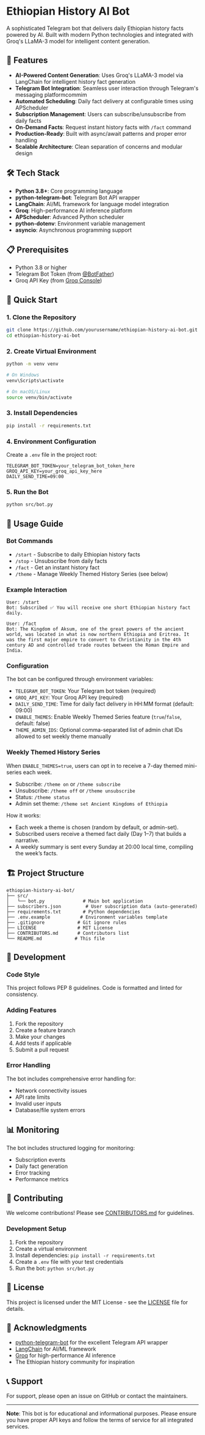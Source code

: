 # Ethiopian History AI Bot

A sophisticated Telegram bot that delivers daily Ethiopian history facts powered by AI. Built with modern Python technologies and integrated with Groq's LLaMA-3 model for intelligent content generation.

## 🌟 Features

- **AI-Powered Content Generation**: Uses Groq's LLaMA-3 model via LangChain for intelligent history fact generation
- **Telegram Bot Integration**: Seamless user interaction through Telegram's messaging platformcommim
- **Automated Scheduling**: Daily fact delivery at configurable times using APScheduler
- **Subscription Management**: Users can subscribe/unsubscribe from daily facts
- **On-Demand Facts**: Request instant history facts with `/fact` command
- **Production-Ready**: Built with async/await patterns and proper error handling
- **Scalable Architecture**: Clean separation of concerns and modular design

## 🛠️ Tech Stack

- **Python 3.8+**: Core programming language
- **python-telegram-bot**: Telegram Bot API wrapper
- **LangChain**: AI/ML framework for language model integration
- **Groq**: High-performance AI inference platform
- **APScheduler**: Advanced Python scheduler
- **python-dotenv**: Environment variable management
- **asyncio**: Asynchronous programming support

## 📋 Prerequisites

- Python 3.8 or higher
- Telegram Bot Token (from [@BotFather](https://t.me/botfather))
- Groq API Key (from [Groq Console](https://console.groq.com/))

## 🚀 Quick Start

### 1. Clone the Repository

```bash
git clone https://github.com/yourusername/ethiopian-history-ai-bot.git
cd ethiopian-history-ai-bot
```

### 2. Create Virtual Environment

```bash
python -m venv venv

# On Windows
venv\Scripts\activate

# On macOS/Linux
source venv/bin/activate
```

### 3. Install Dependencies

```bash
pip install -r requirements.txt
```

### 4. Environment Configuration

Create a `.env` file in the project root:

```env
TELEGRAM_BOT_TOKEN=your_telegram_bot_token_here
GROQ_API_KEY=your_groq_api_key_here
DAILY_SEND_TIME=09:00
```

### 5. Run the Bot

```bash
python src/bot.py
```

## 📖 Usage Guide

### Bot Commands

- `/start` - Subscribe to daily Ethiopian history facts
- `/stop` - Unsubscribe from daily facts
- `/fact` - Get an instant history fact
- `/theme` - Manage Weekly Themed History Series (see below)

### Example Interaction

```
User: /start
Bot: Subscribed ✅ You will receive one short Ethiopian history fact daily.

User: /fact
Bot: The Kingdom of Aksum, one of the great powers of the ancient world, was located in what is now northern Ethiopia and Eritrea. It was the first major empire to convert to Christianity in the 4th century AD and controlled trade routes between the Roman Empire and India.
```

### Configuration

The bot can be configured through environment variables:

- `TELEGRAM_BOT_TOKEN`: Your Telegram bot token (required)
- `GROQ_API_KEY`: Your Groq API key (required)
- `DAILY_SEND_TIME`: Time for daily fact delivery in HH:MM format (default: 09:00)
- `ENABLE_THEMES`: Enable Weekly Themed Series feature (`true`/`false`, default: false)
- `THEME_ADMIN_IDS`: Optional comma-separated list of admin chat IDs allowed to set weekly theme manually

### Weekly Themed History Series

When `ENABLE_THEMES=true`, users can opt in to receive a 7-day themed mini-series each week.

- Subscribe: `/theme on` or `/theme subscribe`
- Unsubscribe: `/theme off` or `/theme unsubscribe`
- Status: `/theme status`
- Admin set theme: `/theme set Ancient Kingdoms of Ethiopia`

How it works:
- Each week a theme is chosen (random by default, or admin-set).
- Subscribed users receive a themed fact daily (Day 1–7) that builds a narrative.
- A weekly summary is sent every Sunday at 20:00 local time, compiling the week’s facts.

## 🏗️ Project Structure

```
ethiopian-history-ai-bot/
├── src/
│   └── bot.py              # Main bot application
├── subscribers.json         # User subscription data (auto-generated)
├── requirements.txt        # Python dependencies
├── .env.example           # Environment variables template
├── .gitignore            # Git ignore rules
├── LICENSE               # MIT License
├── CONTRIBUTORS.md       # Contributors list
└── README.md            # This file
```

## 🔧 Development

### Code Style

This project follows PEP 8 guidelines. Code is formatted and linted for consistency.

### Adding Features

1. Fork the repository
2. Create a feature branch
3. Make your changes
4. Add tests if applicable
5. Submit a pull request

### Error Handling

The bot includes comprehensive error handling for:
- Network connectivity issues
- API rate limits
- Invalid user inputs
- Database/file system errors

## 📊 Monitoring

The bot includes structured logging for monitoring:
- Subscription events
- Daily fact generation
- Error tracking
- Performance metrics

## 🤝 Contributing

We welcome contributions! Please see [CONTRIBUTORS.md](CONTRIBUTORS.md) for guidelines.

### Development Setup

1. Fork the repository
2. Create a virtual environment
3. Install dependencies: `pip install -r requirements.txt`
4. Create a `.env` file with your test credentials
5. Run the bot: `python src/bot.py`

## 📄 License

This project is licensed under the MIT License - see the [LICENSE](LICENSE) file for details.

## 🙏 Acknowledgments

- [python-telegram-bot](https://github.com/python-telegram-bot/python-telegram-bot) for the excellent Telegram API wrapper
- [LangChain](https://github.com/langchain-ai/langchain) for AI/ML framework
- [Groq](https://groq.com/) for high-performance AI inference
- The Ethiopian history community for inspiration

## 📞 Support

For support, please open an issue on GitHub or contact the maintainers.

---

**Note**: This bot is for educational and informational purposes. Please ensure you have proper API keys and follow the terms of service for all integrated services.